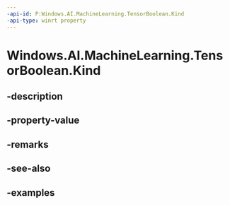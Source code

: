 ```yaml
---
-api-id: P:Windows.AI.MachineLearning.TensorBoolean.Kind
-api-type: winrt property
---
```


<!-- Property syntax.
public LearningModelFeatureKind Kind { get; }
-->

# Windows.AI.MachineLearning.TensorBoolean.Kind

## -description

## -property-value

## -remarks

## -see-also

## -examples

